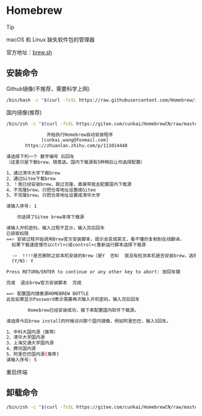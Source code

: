 # Homebrew

> [!TIP]
>
> macOS 和 Linux 缺失软件包的管理器

官方地址：[brew.sh](https://brew.sh)

## 安装命令

Github镜像(不推荐，需要科学上网)

```bash
/bin/bash -c "$(curl -fsSL https://raw.githubusercontent.com/Homebrew/install/HEAD/install.sh)"
```

国内镜像(推荐)

```bash
/bin/zsh -c "$(curl -fsSL https://gitee.com/cunkai/HomebrewCN/raw/master/Homebrew.sh)"
```

```bash
               开始执行Homebrew自动安装程序
             [cunkai.wang@foxmail.com]
       https://zhuanlan.zhihu.com/p/111014448

请选择下列一个 数字编号 后回车
（这里只是下载brew，随意选。国内下载源有5种稍后让你选择配置）

1、通过清华大学下载brew
2、通过Gitee下载brew
3、！我已经安装brew，跳过克隆，直接带我去配置国内下载源
4、不克隆brew，只把仓库地址设置成Gitee
5、不克隆brew，只把仓库地址设置成清华大学

请输入序号: 1
```

```bash
    你选择了Gitee brew本体下载源

请输入开机密码，输入过程不显示，输入完后回车
已获取权限
==> 安装过程开始调用Brew官方安装脚本，提示会变成英文，看不懂的复制到在线翻译。
  如果下载速度慢可以ctrl+c或control+c重新运行脚本选择下载源

  ->  !!!!是否删除之前本机安装的Brew（是Y  否N） 我没有检测本机是否安装brew，选哪个都会继续运行
  (Y/N): Y
```

```bash
Press RETURN/ENTER to continue or any other key to abort: 按回车键
```

```bash
完成  退出brew官方安装脚本  完成

==> 配置国内镜像源HOMEBREW BOTTLE
此处如果显示Password表示需要再次输入开机密码，输入完后回车

        Homebrew已经安装成功，接下来配置国内软件下载源。

请选择今后brew install的时候访问那个国内镜像，例如阿里巴巴，输入5回车。

1、中科大国内源（推荐）
2、清华大学国内源
3、上海交通大学国内源
4、腾讯国内源
5、阿里巴巴国内源(推荐)
请输入序号: 5
```

重启终端



## 卸载命令

```bash
/bin/zsh -c "$(curl -fsSL https://gitee.com/cunkai/HomebrewCN/raw/master/HomebrewUninstall.sh)"
```

